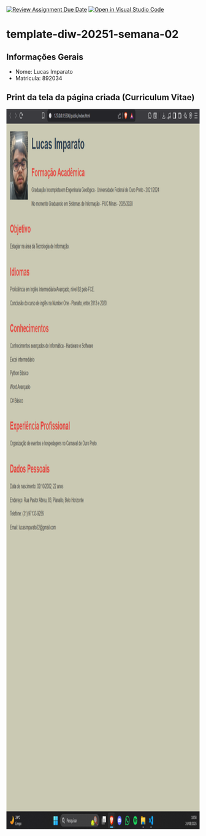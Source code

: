 [![Review Assignment Due Date](https://classroom.github.com/assets/deadline-readme-button-22041afd0340ce965d47ae6ef1cefeee28c7c493a6346c4f15d667ab976d596c.svg)](https://classroom.github.com/a/YXEo_uBJ)
[![Open in Visual Studio Code](https://classroom.github.com/assets/open-in-vscode-2e0aaae1b6195c2367325f4f02e2d04e9abb55f0b24a779b69b11b9e10269abc.svg)](https://classroom.github.com/online_ide?assignment_repo_id=20146096&assignment_repo_type=AssignmentRepo)
# template-diw-20251-semana-02

## Informações Gerais
- Nome: Lucas Imparato
- Matricula: 892034

## Print da tela da página criada (Curriculum Vitae)
<img width="1078" height="1876" src="Imagem/Print.png">
